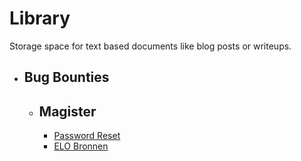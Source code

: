 # Library
Storage space for text based documents like blog posts or writeups.
- ## Bug Bounties
  - ## Magister
    - [Password Reset](Bug_Bounties/Magister/Password_reset)
    - [ELO Bronnen](Bug_Bounties/Magister/Elo_Bronnen)
